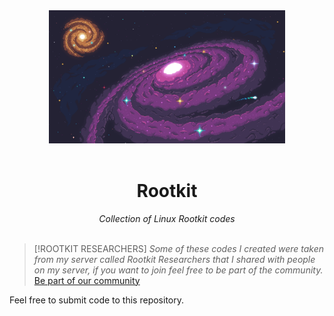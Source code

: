 <div align="center">
  <img src="x.png" width="75%"><br><br>
   <h1>Rootkit</h1>
    <i>Collection of Linux Rootkit codes</i>
</div><br>

> [!ROOTKIT RESEARCHERS]
> _Some of these codes I created were taken from my server called *Rootkit Researchers* that I shared with people on my server, if you want to join feel free to be part of the community._
> [Be part of our community](https://discord.gg/66N5ZQppU7)

 Feel free to submit code to this repository.
